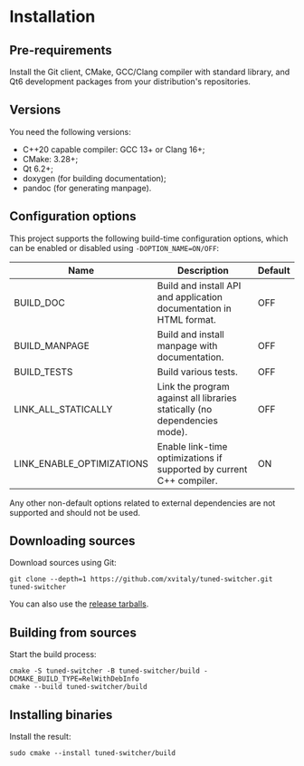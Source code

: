 # Installation

## Pre-requirements

Install the Git client, CMake, GCC/Clang compiler with standard library, and Qt6 development packages from your distribution's repositories.

## Versions

You need the following versions:

  * C++20 capable compiler: GCC 13+ or Clang 16+;
  * CMake: 3.28+;
  * Qt 6.2+;
  * doxygen (for building documentation);
  * pandoc (for generating manpage).

## Configuration options

This project supports the following build-time configuration options, which can be enabled or disabled using `-DOPTION_NAME=ON/OFF`:

| Name | Description | Default |
| ------- | ------- | ------- |
| BUILD_DOC | Build and install API and application documentation in HTML format. | OFF |
| BUILD_MANPAGE | Build and install manpage with documentation. | OFF |
| BUILD_TESTS | Build various tests. | OFF |
| LINK_ALL_STATICALLY | Link the program against all libraries statically (no dependencies mode). | OFF |
| LINK_ENABLE_OPTIMIZATIONS | Enable link-time optimizations if supported by current C++ compiler. | ON |

Any other non-default options related to external dependencies are not supported and should not be used.

## Downloading sources

Download sources using Git:

```
git clone --depth=1 https://github.com/xvitaly/tuned-switcher.git tuned-switcher
```

You can also use the [release tarballs](https://github.com/xvitaly/tuned-switcher/releases).

## Building from sources

Start the build process:

```
cmake -S tuned-switcher -B tuned-switcher/build -DCMAKE_BUILD_TYPE=RelWithDebInfo
cmake --build tuned-switcher/build
```

## Installing binaries

Install the result:

```
sudo cmake --install tuned-switcher/build
```
